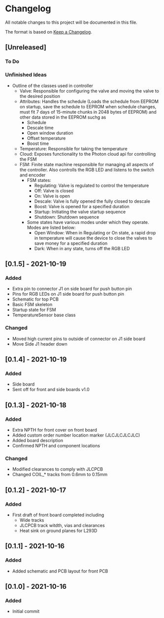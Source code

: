 # Changelog
All notable changes to this project will be documented in this file.

The format is based on [Keep a Changelog](https://keepachangelog.com/en/1.0.0/).

## [Unreleased]
### To Do

### Unfinished Ideas
  - Outline of the classes used in controller
    - Valve: Responsible for configuring the valve and moving the valve to the desired position
    - Attributes: Handles the schedule (Loads the schedule from EEPROM on startup, save the schedule to EEPROM when schedule changes, must fit 7 days of 15-minute chunks in 2048  bytes of EEPROM) and other data stored in the EEPROM suchg as
      - Schedule
      - Descale time
      - Open window duration
      - Offset temperature
      - Boost time
    - Temperature: Responsible for taking the temperature
    - Cloud: Exposes functionality to the Photon cloud api for controlling the FSM
    - FSM: Finite state machine responsible for managing all aspects of the controller. Also controlls the RGB LED and listens to the switch and encoder
      - FSM states:
        - Regulating: Valve is regulated to control the temperature 
        - Off: Valve is closed
        - On: Valve is open
        - Descale: Valve is fully opened the fully closed to descale
        - Boost: Valve is opened for a specified duration
        - Startup: Initiating the valve startup sequence
        - Shutdown: Shutdown sequence 
      - Some states have various modes under which they operate. Modes are listed below:
        - Open Window: When in Regulating or On state, a rapid drop in temperature will cause the device to close the valves to save money for a specified duration
        - Dark: When in any state, turns off the RGB LED

## [0.1.5] - 2021-10-19
### Added
- Extra pin to connector J1 on side board for push button pin
- Pins for RGB LEDs on J1 side board for push button pin
- Schematic for top PCB
- Basic FSM skeleton
- Startup state for FSM
- TemperatureSensor  base class

### Changed
- Moved high current pins to outside of connector on J1 side board
- Move Side J1 header down

## [0.1.4] - 2021-10-19
### Added
- Side board
- Sent off for front and side boards v1.0

## [0.1.3] - 2021-10-18
### Added
- Extra NPTH for front cover on front board
- Added custom order number location marker (JLCJLCJLCJLC)
- Added board description
- Confirmed NPTH and component locations

### Changed
- Modified clearances to comply with JLCPCB
- Changed COIL_* tracks from 0.6mm to 0.15mm

## [0.1.2] - 2021-10-17
### Added
- First draft of front board completed including
  - Wide tracks 
  - JLCPCB track witdth, vias and clearances
  - Heat sink on ground planes for L293D

## [0.1.1] - 2021-10-16
### Added
- Added schematic and PCB layout for front PCB

## [0.1.0] - 2021-10-16
### Added
- Initial commit